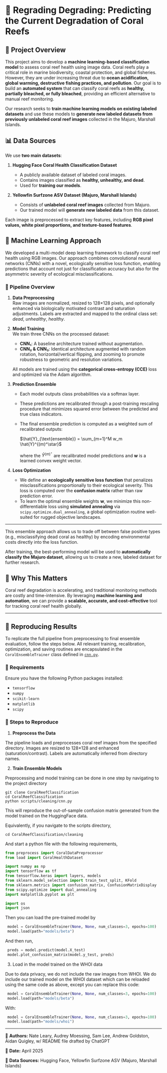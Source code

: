 # 🌊 Regrading Degrading: Predicting the Current Degradation of Coral Reefs 

## 📌 Project Overview  
This project aims to develop a **machine learning-based classification model** to assess coral reef health using image data. Coral reefs play a critical role in marine biodiversity, coastal protection, and global fisheries. However, they are under increasing threat due to **ocean acidification, global warming, destructive fishing practices, and pollution**. Our goal is to build an **automated system** that can classify coral reefs as **healthy, partially bleached, or fully bleached**, providing an efficient alternative to manual reef monitoring.

Our research seeks to **train machine learning models on existing labeled datasets** and use these models to **generate new labeled datasets from previously unlabeled coral reef images** collected in the Majuro, Marshall Islands.

## 📊 Data Sources  
We use **two main datasets**:

1. **Hugging Face Coral Health Classification Dataset**  
   - A publicly available dataset of labeled coral images.  
   - Contains images classified as **healthy, unhealthy, and dead**.  
   - Used for **training our models**.  

2. **Yellowfin Surfzone ASV Dataset (Majuro, Marshall Islands)**  
   - Consists of **unlabeled coral reef images** collected from Majuro.  
   - Our trained model will **generate new labeled data** from this dataset.  

Each image is preprocessed to extract key features, including **RGB pixel values, white pixel proportions, and texture-based features**.

## 🤖 Machine Learning Approach  

We developed a multi-model deep learning framework to classify coral reef health using RGB images. Our approach combines convolutional neural networks (CNNs) with a novel, ecologically sensitive loss function, enabling predictions that account not just for classification accuracy but also for the asymmetric severity of ecological misclassifications.

### 🧪 Pipeline Overview

1. **Data Preprocessing**  
   Raw images are normalized, resized to 128×128 pixels, and optionally enhanced via biologically motivated contrast and saturation adjustments. Labels are extracted and mapped to the ordinal class set: *dead*, *unhealthy*, *healthy*.

2. **Model Training**  
   We train three CNNs on the processed dataset:
   - **CNN₁**: A baseline architecture trained without augmentation.
   - **CNN₂ & CNN₃**: Identical architecture augmented with random rotation, horizontal/vertical flipping, and zooming to promote robustness to geometric and resolution variations.

   All models are trained using the **categorical cross-entropy (CCE)** loss and optimized via the Adam algorithm.

3. **Prediction Ensemble**  
   - Each model outputs class probabilities via a softmax layer.
   - These predictions are recalibrated through a post-training rescaling procedure that minimizes squared error between the predicted and true class indicators.
   - The final ensemble prediction is computed as a weighted sum of recalibrated outputs:  
  
     $\hat{Y}_{\text{ensemble}} = \sum_{m=1}^M w_m \hat{Y}^{(m)^\star}$
     
     where the $\hat{Y}^{(m)^\star}$ are recalibrated model predictions and **w** is a learned convex weight vector.

4. **Loss Optimization**  
   - We define an **ecologically sensitive loss function** that penalizes misclassifications proportionally to their ecological severity. This loss is computed over the **confusion matrix** rather than raw prediction error.
   - To learn the optimal ensemble weights **w**, we minimize this non-differentiable loss using **simulated annealing** via `scipy.optimize.dual_annealing`, a global optimization routine well-suited for rugged objective landscapes.

---

This ensemble approach allows us to trade off between false positive types (e.g., misclassifying dead coral as healthy) by encoding environmental costs directly into the loss function.

After training, the best-performing model will be used to **automatically classify the Majuro dataset**, allowing us to create a new, labeled dataset for further research.

## 📌 Why This Matters  
Coral reef degradation is accelerating, and traditional monitoring methods are costly and time-intensive. By leveraging **machine learning and automation**, we can provide a **scalable, accurate, and cost-effective** tool for tracking coral reef health globally.

---

## 🔁 Reproducing Results

To replicate the full pipeline from preprocessing to final ensemble evaluation, follow the steps below. All relevant training, recalibration, optimization, and saving routines are encapsulated in the `CoralEnsembleTrainer` class defined in [`cnn.py`](cnn.py).

### 🔧 Requirements

Ensure you have the following Python packages installed:

- `tensorflow`
- `numpy`
- `scikit-learn`
- `matplotlib`
- `scipy`

### 🧪 Steps to Reproduce

1. **Preprocess the Data**

The pipeline loads and preprocesses coral reef images from the specified directory. Images are resized to 128×128 and enhanced (saturation/contrast). Labels are automatically inferred from directory names.

2. **Train Ensemble Models**

Preprocessing and model training can be done in one step by navigating to the project directory

```
git clone CoralReefClassification
cd CoralReefClassification
python scripts/cleaning/cnn.py
```

This will reproduce the out-of-sample confusion matrix generated from the model trained on the HuggingFace data.

Equivalently, if you navigate to the scripts directory,

```
cd CoralReefClassification/cleaning
```

And start a python file with the following requirements,

```python
from preprocess import CoralDataPreprocessor
from load import CoralHealthDataset

import numpy as np
import tensorflow as tf
from tensorflow.keras import layers, models
from sklearn.model_selection import train_test_split, KFold
from sklearn.metrics import confusion_matrix, ConfusionMatrixDisplay
from scipy.optimize import dual_annealing
import matplotlib.pyplot as plt

import os
import json
```
Then you can load the pre-trained model by

```python
 model = CoralEnsembleTrainer(None, None, num_classes=3, epochs=100)
 model.load(path="models/beta")
```

And then run,

```python
 preds = model.predict(model.X_test)
 model.plot_confusion_matrix(model.y_test, preds)
```

3. Load in the model trained on the WHOI data

Due to data privacy, we do not include the raw images from WHOI. We do include our trained model on the WHOI dataset which can be reloaded using the same code as above, except you can replace this code:

```python
 model = CoralEnsembleTrainer(None, None, num_classes=3, epochs=100)
 model.load(path="models/beta")
```

With:

```python
 model = CoralEnsembleTrainer(None, None, num_classes=3, epochs=100)
 model.load(path="models/whoi")
```

---

🔗 **Authors:** Nate Leary, Audrey Moessing, Sam Lee, Andrew Goldston, Aidan Quigley, w/ README file drafted by ChatGPT

📅 **Date:** April 2025  

📁 **Data Sources:** Hugging Face, Yellowfin Surfzone ASV (Majuro, Marshall Islands)  
